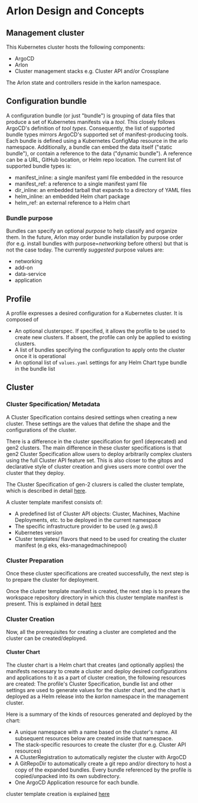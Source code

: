 # Arlon Design and Concepts

## Management cluster

This Kubernetes cluster hosts the following components:

- ArgoCD
- Arlon
- Cluster management stacks e.g. Cluster API and/or Crossplane

The Arlon state and controllers reside in the karlon namespace.

## Configuration bundle

A configuration bundle (or just "bundle") is grouping of data files that
produce a set of Kubernetes manifests via a *tool*. This closely follows ArgoCD's
definition of *tool types*. Consequently, the list of supported bundle
types mirrors ArgoCD's supported set of manifest-producing tools.
Each bundle is defined using a Kubernetes ConfigMap resource in the arlo namespace.
Additionally, a bundle can embed the data itself ("static bundle"), or contain a reference
to the data ("dynamic bundle"). A reference can be a URL, GitHub location, or Helm repo location.
The current list of supported bundle types is:

- manifest_inline: a single manifest yaml file embedded in the resource
- manifest_ref: a reference to a single manifest yaml file
- dir_inline: an embedded tarball that expands to a directory of YAML files
- helm_inline: an embedded Helm chart package
- helm_ref: an external reference to a Helm chart

### Bundle purpose

Bundles can specify an optional *purpose* to help classify and organize them.
In the future, Arlon may order bundle installation by purpose order (for e.g.
install bundles with purpose=*networking* before others) but that is not the
case today. The currently *suggested* purpose values are:

- networking
- add-on
- data-service
- application

## Profile

A profile expresses a desired configuration for a Kubernetes cluster.
It is composed of

- An optional clusterspec. If specified, it allows the profile
  to be used to create new clusters.
  If absent, the profile can only be applied to existing clusters.
- A list of bundles specifying the configuration to apply onto the cluster
  once it is operational
- An optional list of `values.yaml` settings for any Helm Chart type bundle
  in the bundle list

## Cluster

### Cluster Specification/ Metadata

A Cluster Specification contains desired settings when creating a new cluster. These settings are the values that define the shape and the configurations of the cluster.

There is a difference in the cluster specification for gen1 (deprecated) and gen2 clusters. The main difference in these cluster specifications is that gen2 Cluster Specification allow users to deploy arbitrarily complex clusters using the full Cluster API feature set. This is also closer to the gitops and declarative style of cluster creation and gives users more control over the cluster that they deploy.

The Cluster Specification of gen-2 clusrers is called the cluster template, which is described in detail [here](https://github.com/karlonproj/karlon/blob/main/docs/clustertemplate.md).

A cluster template manifest consists of:

- A predefined list of Cluster API objects: Cluster, Machines, Machine Deployments, etc. to be deployed in the current namespace
- The specific infrastructure provider to be used (e.g aws).ß
- Kubernetes version
- Cluster templates/ flavors that need to be used for creating the cluster manifest (e.g eks, eks-managedmachinepool)

### Cluster Preparation

Once these cluster specifications are created successfully, the next step is to prepare the cluster for deployment.

Once the cluster template manifest is created, the next step is to preare the workspace repository directory in which this cluster template manifest is present. This is explained in detail [here](https://github.com/karlonproj/karlon/blob/main/docs/clustertemplate.md#preparation)

### Cluster Creation

Now, all the prerequisites for creating a cluster are completed and the cluster can be created/deployed.

#### Cluster Chart

The cluster chart is a Helm chart that creates (and optionally applies) the manifests necessary to create a cluster and deploy desired configurations and applications to it as a part of cluster creation, the following resources are created: The profile's Cluster Specification, bundle list and other settings are used to generate values for the cluster chart, and the chart is deployed as a Helm release into the *karlon* namespace in the management cluster.

Here is a summary of the kinds of resources generated and deployed by the chart:

- A unique namespace with a name based on the cluster's name. All subsequent
  resources below are created inside that namespace.
- The stack-specific resources to create the cluster (for e.g. Cluster API resources)
- A ClusterRegistration to automatically register the cluster with ArgoCD
- A GitRepoDir to automatically create a git repo and/or directory to host a copy
  of the expanded bundles. Every bundle referenced by the profile is
  copied/unpacked into its own subdirectory.
- One ArgoCD Application resource for each bundle.

cluster template creation is explained [here](https://github.com/karlonproj/karlon/blob/main/docs/clustertemplate.md#creation)
